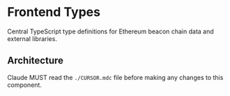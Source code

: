 # Frontend Types

Central TypeScript type definitions for Ethereum beacon chain data and external libraries.

## Architecture  
Claude MUST read the `./CURSOR.mdc` file before making any changes to this component.